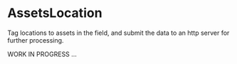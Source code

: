 # AssetsLocation

Tag locations to assets in the field, and submit the data to an http server for further processing.

WORK IN PROGRESS ...
